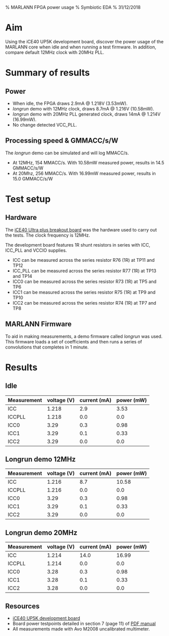 % MARLANN FPGA power usage 
% Symbiotic EDA
% 31/12/2018

# Aim

Using the iCE40 UP5K development board, discover the power usage of the MARLANN core when idle and when running a test firmware.
In addition, compare default 12MHz clock with 20MHz PLL.

# Summary of results

## Power

* When idle, the FPGA draws 2.9mA @ 1.218V (3.53mW). 
* _longrun_ demo with 12MHz clock, draws 8.7mA @ 1.216V (10.58mW).
* _longrun_ demo with 20MHz PLL generated clock, draws 14mA @ 1.214V (16.99mW).
* No change detected VCC_PLL.

## Processing speed & GMMACC/s/W

The _longrun_ demo can be simulated and will log MMACC/s.

* At 12MHz, 154 MMACC/s. With 10.58mW measured power, results in 14.5 GMMACC/s/W
* At 20Mhz, 256 MMACC/s. With 16.99mW measured power, results in 15.0 GMMACC/s/W

# Test setup

## Hardware

The [iCE40 Ultra plus breakout board](https://www.latticesemi.com/Products/DevelopmentBoardsAndKits/iCE40UltraPlusBreakoutBoard) was the hardware used to carry out the tests. The clock frequency is 12MHz.

The development board features 1R shunt resistors in series with ICC, ICC_PLL and VCCIO supplies.

* ICC can be measured across the series resistor R76 (1R) at TP11 and TP12
* ICC_PLL can be measured across the series resistor R77 (1R) at TP13 and TP14
* ICC0 can be measured across the series resistor R73 (1R) at TP5 and TP6
* ICC1 can be measured across the series resistor R75 (1R) at TP9 and TP10
* ICC2 can be measured across the series resistor R74 (1R) at TP7 and TP8

## MARLANN Firmware

To aid in making measurements, a demo firmware called _longrun_ was used. 
This firmware loads a set of coefficients and then runs a series of convolutions that completes in 1 minute.

# Results

## Idle 

| Measurement | voltage (V) | current (mA) | power (mW) |
|-------------|-------------|--------------|:-----------|
| ICC         | 1.218       | 2.9          | 3.53       |
| ICCPLL      | 1.218       | 0.0          | 0.0        |
| ICC0        | 3.29        | 0.3          | 0.98       |
| ICC1        | 3.29        | 0.1          | 0.33       |
| ICC2        | 3.29        | 0.0          | 0.0        |

## Longrun demo 12MHz

| Measurement | voltage (V) | current (mA) | power (mW) |
|-------------|-------------|--------------|:-----------|
| ICC         | 1.216       | 8.7          | 10.58      |
| ICCPLL      | 1.216       | 0.0          | 0.0        |
| ICC0        | 3.29        | 0.3          | 0.98       |
| ICC1        | 3.29        | 0.1          | 0.33       |
| ICC2        | 3.29        | 0.0          | 0.0        |

## Longrun demo 20MHz

| Measurement | voltage (V) | current (mA) | power (mW) |
|-------------|-------------|--------------|:-----------|
| ICC         | 1.214       | 14.0         | 16.99      |
| ICCPLL      | 1.214       | 0.0          | 0.0        |
| ICC0        | 3.28        | 0.3          | 0.98       |
| ICC1        | 3.28        | 0.1          | 0.33       |
| ICC2        | 3.28        | 0.0          | 0.0        |

## Resources

* [iCE40 UP5K development board](https://www.latticesemi.com/Products/DevelopmentBoardsAndKits/iCE40UltraPlusBreakoutBoard)
* Board power testpoints detailed in section 7 (page 11) of [PDF manual](https://www.latticesemi.com/view_document?document_id=51987)
* All measurements made with Avo M2008 uncalibrated multimeter.
